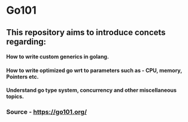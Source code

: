 # Go101

## This repository aims to introduce concets regarding: 

#### How to write custom generics in golang.
#### How to write optimized go wrt to parameters such as - CPU, memory, Pointers etc.
#### Understand go type system, concurrency and other miscellaneous topics.

### Source - https://go101.org/ 

